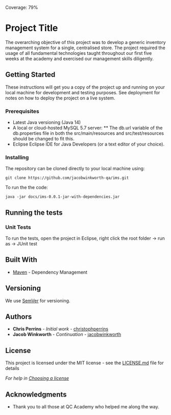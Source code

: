Coverage: 79%
# Project Title

The overarching objective of this project was to develop a generic inventory management system for a single, centralised store. The project required the usage of all fundamental technologies taught throughout our first five weeks at the academy and exercised our management skills diligently.  

## Getting Started

These instructions will get you a copy of the project up and running on your local machine for development and testing purposes. See deployment for notes on how to deploy the project on a live system.

### Prerequisites

* Latest Java versioning (Java 14)
* A local or cloud-hosted MySQL 5.7 server:
** The db.url variable of the db.properties file in both the src/main/resources and src/test/resources should be changed to fit this.
* Eclipse Eclipse IDE for Java Developers (or a text editor of your choice).

### Installing

The repository can be cloned directly to your local machine using:

```shell
git clone https://github.com/jacobwinkworth-qa/ims.git
```
To run the the code:
```shell
java -jar docs/ims-0.0.1-jar-with-dependencies.jar
```

## Running the tests

### Unit Tests 

To run the tests, open the project in Eclipse, right click the root folder -> run as -> JUnit test

## Built With

* [Maven](https://maven.apache.org/) - Dependency Management

## Versioning

We use [SemVer](http://semver.org/) for versioning.

## Authors

* **Chris Perrins** - *Initial work* - [christophperrins](https://github.com/christophperrins)
* **Jacob Winkworth** - *Continuation* - [jacobwinkworth](https://github.com/jacobwinkworth-qa)

## License

This project is licensed under the MIT license - see the [LICENSE.md](LICENSE.md) file for details 

*For help in [Choosing a license](https://choosealicense.com/)*

## Acknowledgments

* Thank you to all those at QC Academy who helped me along the way.
